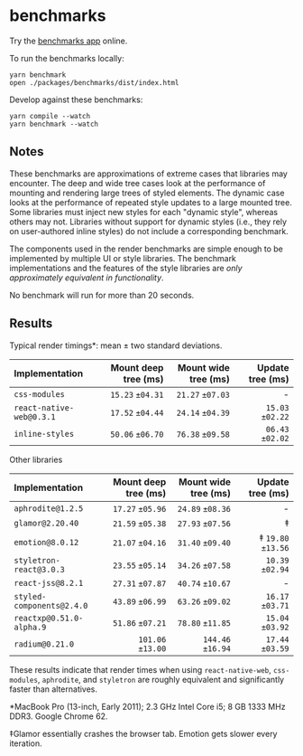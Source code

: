 # benchmarks

Try the [benchmarks app](https://necolas.github.io/react-native-web/benchmarks) online.

To run the benchmarks locally:

```
yarn benchmark
open ./packages/benchmarks/dist/index.html
```

Develop against these benchmarks:

```
yarn compile --watch
yarn benchmark --watch
```

## Notes

These benchmarks are approximations of extreme cases that libraries may
encounter. The deep and wide tree cases look at the performance of mounting and
rendering large trees of styled elements. The dynamic case looks at the
performance of repeated style updates to a large mounted tree. Some libraries
must inject new styles for each "dynamic style", whereas others may not.
Libraries without support for dynamic styles (i.e., they rely on user-authored
inline styles) do not include a corresponding benchmark.

The components used in the render benchmarks are simple enough to be
implemented by multiple UI or style libraries. The benchmark implementations
and the features of the style libraries are _only approximately equivalent in
functionality_.

No benchmark will run for more than 20 seconds.

## Results

Typical render timings*: mean ± two standard deviations.

| Implementation                        | Mount deep tree (ms)    | Mount wide tree (ms)    | Update tree (ms)    |
| :--- | ---: | ---: | ---: |
| `css-modules`                         |  `15.23` `±04.31` | `21.27` `±07.03` | - |
| `react-native-web@0.3.1`              |  `17.52` `±04.44` | `24.14` `±04.39` | `15.03` `±02.22` |
| `inline-styles`                       |  `50.06` `±06.70` | `76.38` `±09.58` | `06.43` `±02.02` |

Other libraries

| Implementation                        | Mount deep tree (ms)    | Mount wide tree (ms)    | Update tree (ms)     |
| :--- | ---: | ---: | ---: |
| `aphrodite@1.2.5`                     |  `17.27` `±05.96` |  `24.89` `±08.36` | - |
| `glamor@2.20.40`                      |  `21.59` `±05.38` |  `27.93` `±07.56` | ‡ |
| `emotion@8.0.12`                      |  `21.07` `±04.16` |  `31.40` `±09.40` | ‡ `19.80` `±13.56` |
| `styletron-react@3.0.3`               |  `23.55` `±05.14` |  `34.26` `±07.58` |   `10.39` `±02.94` |
| `react-jss@8.2.1`                     |  `27.31` `±07.87` |  `40.74` `±10.67` | - |
| `styled-components@2.4.0`             |  `43.89` `±06.99` |  `63.26` `±09.02` |   `16.17` `±03.71` |
| `reactxp@0.51.0-alpha.9`              |  `51.86` `±07.21` |  `78.80` `±11.85` |   `15.04` `±03.92` |
| `radium@0.21.0`                       | `101.06` `±13.00` | `144.46` `±16.94` |   `17.44` `±03.59` |

These results indicate that render times when using `react-native-web`,
`css-modules`, `aphrodite`, and `styletron` are roughly equivalent and
significantly faster than alternatives.

*MacBook Pro (13-inch, Early 2011); 2.3 GHz Intel Core i5; 8 GB 1333 MHz DDR3. Google Chrome 62.

‡Glamor essentially crashes the browser tab. Emotion gets slower every iteration.
